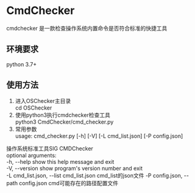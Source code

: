 # CmdChecker

cmdchecker  是一款检查操作系统内置命令是否符合标准的快捷工具
## 环境要求
python 3.7+

## 使用方法
1. 进入OSChecker主目录  
cd OSChecker  
2. 使用python3执行cmdchecker检查工具   
python3 CmdChecker/cmd_checker.py  
3. 常用参数  
usage: cmd_checker.py [-h] [-V] [-L cmd_list.json] [-P config.json]  

操作系统标准工具SIG CMDChecker  
optional arguments:   
  -h, --help            show this help message and exit  
  -V, --version         show program's version number and exit  
  -L cmd_list.json, --list cmd_list.json
                        cmd_list的json文件
  -P config.json, --path config.json
                        cmd可能存在的路径配置文件  